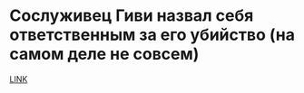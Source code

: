 # Сослуживец Гиви назвал себя ответственным за его убийство (на самом деле не совсем)



[LINK](https://varlamov.ru/2228389.html)
